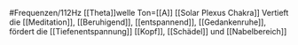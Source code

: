 #Frequenzen/112Hz
[[Theta]]welle
Ton=[[A]]
[[Solar Plexus Chakra]]
Vertieft die [[Meditation]], [[Beruhigend]], [[entspannend]], [[Gedankenruhe]], fördert die [[Tiefenentspannung]]
[[Kopf]], [[Schädel]] und [[Nabelbereich]]